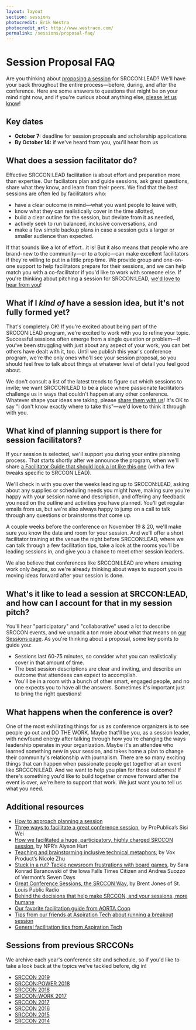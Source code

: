 ```yaml
---
layout: layout
section: sessions
photocredit: Erik Westra
photocredit_url: http://www.westraco.com/
permalink: /sessions/proposal-faq/
---
```


# Session Proposal FAQ

Are you thinking about [proposing a session](/participation/form) for SRCCON:LEAD? We'll have your back throughout the entire process—before, during, and after the conference. Here are some answers to questions that might be on your mind right now, and if you're curious about anything else, [please let us know](mailto:srccon@opennews.org)!

## Key dates

* **October 7:** deadline for session proposals and scholarship applications
* **By October 14:** if we've heard from you, you'll hear from us

## What does a session facilitator do?

Effective SRCCON:LEAD facilitation is about effort and preparation more than expertise. Our faciliators plan and guide sessions, ask great questions, share what they know, and learn from their peers. We find that the best sessions are often led by facilitators who:

* have a clear outcome in mind—what you want people to leave with,
* know what they can realistically cover in the time allotted,  
* build a clear outline for the session, but deviate from it as needed,
* actively seek to run balanced, inclusive conversations, and
* make a few simple backup plans in case a session gets a larger or smaller audience than expected.

If that sounds like a lot of effort…it is! But it also means that people who are brand-new to the community—or to a topic—can make excellent facilitators if they're willing to put in a little prep time. We provide group and one-on-one support to help facilitators prepare for their sessions, and we can help match you with a co-facilitator if you'd like to work with someone else. If you're thinking about pitching a session for SRCCON:LEAD, [we'd love to hear from you](/participation/form)!

## What if I _kind of_ have a session idea, but it's not fully formed yet?

That's completely OK! If you're excited about being part of the SRCCON:LEAD program, we're excited to work with you to refine your topic. Successful sessions often emerge from a single question or problem—if you’ve been struggling with just about any aspect of your work, you can bet others have dealt with it, too. Until we publish this year's conference program, we're the only ones who'll see your session proposal, so you should feel free to talk about things at whatever level of detail you feel good about.

We don't consult a list of the latest trends to figure out which sessions to invite; we want SRCCON:LEAD to be a place where passionate facilitators challenge us in ways that couldn't happen at any other conference. Whatever shape your ideas are taking, please [share them with us](/participation/form)! It's OK to say "I don't know exactly where to take this"—we'd love to think it through with you.

## What kind of planning support is there for session facilitators?

If your session is selected, we'll support you during your entire planning process. That starts shortly after we announce the program, when we'll share [a Facilitator Guide that should look a lot like this one](https://srccon.org/facilitators/) (with a few tweaks specific to SRCCON:LEAD).

We'll check in with you over the weeks leading up to SRCCON:LEAD, asking about any supplies or scheduling needs you might have, making sure you're happy with your session name and description, and offering any feedback you need on the outline and activities you have planned. You'll get regular emails from us, but we're also always happy to jump on a call to talk through any questions or brainstorms that come up.

A couple weeks before the conference on November 19 & 20, we'll make sure you know the date and room for your session. And we'll offer a short facilitator training at the venue the night before SRCCON:LEAD, where we can talk through a few facilitation tips, take a look at the rooms you'll be leading sessions in, and give you a chance to meet other session leaders.

We also believe that conferences like SRCCON:LEAD are where amazing work only _begins_, so we're already thinking about ways to support you in moving ideas forward after your session is done.

## What's it like to lead a session at SRCCON:LEAD, and how can I account for that in my session pitch?

You'll hear "participatory" and "collaborative" used a lot to describe SRCCON events, and we unpack a ton more about what that means on [our Sessions page](/sessions/about). As you're thinking about a proposal, some key points to guide you:

* Sessions last 60-75 minutes, so consider what you can realistically cover in that amount of time.
* The best session descriptions are clear and inviting, and describe an outcome that attendees can expect to accomplish.
* You'll be in a room with a bunch of other smart, engaged people, and no one expects you to have all the answers. Sometimes it's important just to bring the right questions!

## What happens when the conference is over?

One of the most exhilirating things for us as conference organizers is to see people go out and DO THE WORK. Maybe that'll be you, as a session leader, with newfound energy after talking through how you're changing the ways leadership operates in your organization. Maybe it's an attendee who learned something new in _your_ session, and takes home a plan to change their community's relationship with journalism. There are so many exciting things that can happen when passionate people get together at an event like SRCCON:LEAD. And we want to help you plan for those outcomes! If there's something you'd like to build together or move forward after the event is over, we're here to support that work. We just want you to tell us what you need.

<span id="resources"></span>

## Additional resources
 
* [How to approach planning a session](http://opennews.org/blog/srccon-session-planning/)
* [Three ways to facilitate a great conference session](https://opennews.org/blog/srccon-facilitator-recs-one/), by ProPublica’s Sisi Wei
* [How we facilitated a huge, participatory, highly charged SRCCON session](https://opennews.org/blog/srccon-facilitator-recs-two/), by NPR’s Alyson Hurt
* [Teaching and brainstorming inclusive technical metaphors](https://source.opennews.org/articles/teaching-and-brainstorming-inclusive-technical-met/), by Vox Product’s Nicole Zhu
* [Stuck in a rut? Tackle newsroom frustrations with board games](https://source.opennews.org/articles/newsroom-frustration-games/), by Sara Konrad Baranowski of the Iowa Falls Times Citizen and Andrea Suozzo of Vermont’s Seven Days
* [Great Conference Sessions, the SRCCON Way](https://source.opennews.org/articles/srccon-great-conference-sessions/), by Brent Jones of St. Louis Public Radio
* [Behind the decisions that help make SRCCON, and your sessions, more humane](http://opennews.org/blog/srccon-human-stuff/)
* [Our favorite facilitation guide from AORTA Coop](http://aorta.coop/portfolio_page/facilitation-in-motion/)
* [Tips from our friends at Aspiration Tech about running a breakout session](http://facilitation.aspirationtech.org/index.php?title=Facilitation:Break-Outs)
* [General facilitation tips from Aspiration Tech](http://facilitation.aspirationtech.org/index.php?title=Facilitation:Facilitator_Guidelines)

<span id="previous"></span>

## Sessions from previous SRCCONs

We archive each year's conference site and schedule, so if you'd like to take a look back at the topics we've tackled before, dig in!

* [SRCCON 2019](https://2019.srccon.org/schedule/)
* [SRCCON:POWER 2018](https://power.srccon.org/schedule/)
* [SRCCON 2018](https://2018.srccon.org/schedule/)
* [SRCCON:WORK 2017](https://work.srccon.org/schedule/)
* [SRCCON 2017](https://2017.srccon.org/schedule/)
* [SRCCON 2016](https://2016.srccon.org/schedule/)
* [SRCCON 2015](https://2015.srccon.org/schedule/)
* [SRCCON 2014](https://2014.srccon.org/schedule/)
